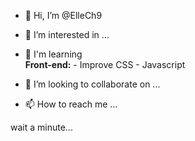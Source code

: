- 👋 Hi, I’m @ElleCh9
- 👀 I’m interested in ...
- 🌱 I'm learning <br><b>Front-end:</b>
      - Improve CSS
      - Javascript  
      
      
- 💞️ I’m looking to collaborate on ...
- 📫 How to reach me ...


wait a minute...
